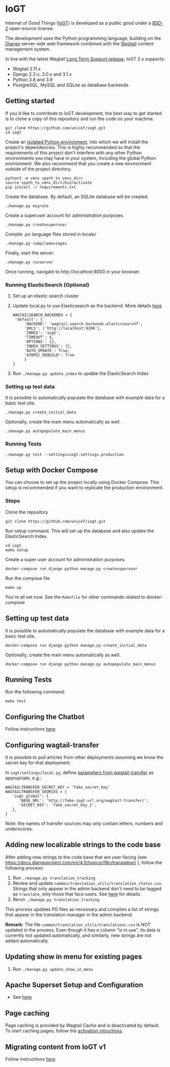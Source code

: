 # IoGT

Internet of Good Things ([IoGT][2]) is developed as a public good under a [BSD-2][3] open-source license.

The development uses the Python programming language, building on the [Django][4] server-side web framework combined with the [Wagtail][5] content management system.

In line with the latest Wagtail [Long Term Support release][6], IoGT 2.x supports:
- Wagtail 2.11.x
- Django 2.2.x, 3.0.x and 3.1.x
- Python 3.8 and 3.9
- PostgreSQL, MySQL and SQLite as database backends

## Getting started

If you'd like to contribute to IoGT development, the best way to get started is to clone a copy of this repository and run the code on your machine.
```
git clone https://github.com/unicef/iogt.git
cd iogt
```

Create an [isolated Python environment][1], into which we will install the project's dependencies. This is highly recommended so that the requirements of this project don't interfere with any other Python environments you may have in your system, including the global Python environment. We also recommend that you create a new environment outside of the project directory.
```
python3 -m venv <path_to_venv_dir>
source <path_to_venv_dir>/bin/activate
pip install -r requirements.txt
```

Create the database. By default, an SQLite database will be created.
```
./manage.py migrate
```

Create a superuser account for administration purposes.
```
./manage.py createsuperuser
```

Compile .po language files stored in locale/
```
./manage.py compilemessages
```

Finally, start the server.
```
./manage.py runserver
```

Once running, navigate to http://localhost:8000 in your browser.


### Running ElasticSearch (Optional)

1. Set up an elastic search cluster
2. Update local.py to use Elasticsearch as the backend. More details [here](https://docs.wagtail.io/en/stable/topics/search/backends.html#elasticsearch-backend)
   ```
   WAGTAILSEARCH_BACKENDS = {
    'default': {
        'BACKEND': 'wagtail.search.backends.elasticsearch7',
        'URLS': ['http://localhost:9200'],
        'INDEX': 'iogt',
        'TIMEOUT': 5,
        'OPTIONS': {},
        'INDEX_SETTINGS': {},
        'AUTO_UPDATE': True,
        'ATOMIC_REBUILD': True
        }
   }
   ```

3. Run `./manage.py update_index` to update the ElasticSearch Index

### Setting up test data

It is possible to automatically populate the database with example data for a basic test site.
```
./manage.py create_initial_data
```

Optionally, create the main menu automatically as well.
```
./manage.py autopopulate_main_menus
```


### Running Tests
```
./manage.py test --settings=iogt.settings.production
```

## Setup with Docker Compose

You can choose to set up the project locally using Docker Compose. This setup is recommended if you want to replicate the production environment.

### Steps

Clone the repository

```
git clone https://github.com/unicef/iogt.git
```
Run setup command. This will set up the database and also update the ElasticSearch Index.
```
cd iogt
make setup
```

Create a super user account for administration purposes.
```
docker-compose run django python manage.py createsuperuser
```

Run the compose file
```
make up
```
You're all set now. See the `Makefile` for other commands related to docker-compose

## Setting up test data

It is possible to automatically populate the database with example data for a basic test site.
```
docker-compose run django python manage.py create_initial_data
```

Optionally, create the main menu automatically as well.
```
docker-compose run django python manage.py autopopulate_main_menus
```

## Running Tests

Run the following command:
```
make test
```

## Configuring the Chatbot

Follow instructions [here](messaging/README.md)

## Configuring wagtail-transfer

It is possible to pull articles from other deployments assuming we know the secret key for that deployment.

In `iogt/settings/local.py`, define [parameters from wagtail-transfer](https://github.com/wagtail/wagtail-transfer/blob/master/docs/settings.md) as appropriate, e.g.:
```
WAGTAILTRANSFER_SECRET_KEY = 'fake_secret_key'
WAGTAILTRANSFER_SOURCES = {
   'iogt_global': {
      'BASE_URL': 'http://fake-iogt-url.org/wagtail-transfer/',
      'SECRET_KEY': 'fake_secret_key_2',
   },
}
```
Note: the names of transfer sources may only contain letters, numbers and underscores.

## Adding new localizable strings to the code base

After adding new strings to the code base that are user-facing (see https://docs.djangoproject.com/en/4.0/topics/i18n/translation/ ), follow the following process:
1. Run `./manage.py translation_tracking`
2. Review and update `common/translation_utils/translation_status.csv`. Strings that only appear in the admin backend don't need to be tagged as `translate`, only those that face users. See [here](common/translation_utils/README.md) for details.
3. Rerun `./manage.py translation_tracking`

This process updates PO files as necessary and compiles a list of strings that appear in the translation manager in the admin backend.

**Remark:** The file `common/translation_utils/translations.csv` is NOT updated in the process.
Even though it has a column "is in use", its data is currently not updated automatically, and similarly, new strings are not added automatically.


## Updating show in menu for existing pages

1. Run `./manage.py update_show_in_menu`


## Apache Superset Setup and Configuration
- See [here](questionnaires/superset/README.md)

## Page caching

Page caching is provided by Wagtail Cache and is deactivated by default. To start caching pages, follow the [activation intructions][7].

## Migrating content from IoGT v1
Follow instructions [here](iogt_content_migration/README.md)


[1]: https://packaging.python.org/guides/installing-using-pip-and-virtual-environments/#creating-a-virtual-environment
[2]: https://www.unicef.org/innovation/IoGT
[3]: https://github.com/unicef/iogt/blob/develop/LICENSE
[4]: https://www.djangoproject.com/
[5]: https://wagtail.io/
[6]: https://github.com/wagtail/wagtail/wiki/Release-schedule
[7]: ./docs/cache.md